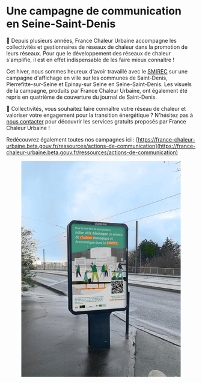 # Une campagne de communication en Seine-Saint-Denis

🤝 Depuis plusieurs années, France Chaleur Urbaine accompagne les collectivités et gestionnaires de réseaux de chaleur dans la promotion de leurs réseaux. Pour que le développement des réseaux de chaleur s'amplifie, il est en effet indispensable de les faire mieux connaître !

Cet hiver, nous sommes heureux d'avoir travaillé avec le [SMIREC](https://www.smirec.fr/) sur une campagne d'affichage en ville sur les communes de Saint-Denis, Pierrefitte-sur-Seine et Epinay-sur Seine en Seine-Saint-Denis. Les visuels de la campagne, produits par France Chaleur Urbaine, ont également été repris en quatrième de couverture du journal de Saint-Denis.

📢 Collectivités, vous souhaitez faire connaître votre réseau de chaleur et valoriser votre engagement pour la transition énergétique ? N'hésitez pas à [nous contacter](https://france-chaleur-urbaine.beta.gouv.fr/contact) pour découvrir les services gratuits proposés par France Chaleur Urbaine !

Redécouvrez également toutes nos campagnes ici : [https://france-chaleur-urbaine.beta.gouv.fr/ressources/actions-de-communication](https://france-chaleur-urbaine.beta.gouv.fr/ressources/actions-de-communication)

<figure><img src=".gitbook/assets/FCU_campagne_SMIREC.jpg" alt=""><figcaption></figcaption></figure>
